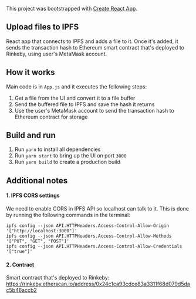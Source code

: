 This project was bootstrapped with [Create React App](https://github.com/facebook/create-react-app).

## Upload files to IPFS

React app that connects to IPFS and adds a file to it. Once it's added, it sends the transaction hash to Ethereum smart contract that's deployed to Rinkeby, using user's MetaMask account.

## How it works

Main code is in `App.js` and it executes the following steps:

1. Get a file from the UI and convert it to a file buffer
2. Send the buffered file to IPFS and save the hash it returns
3. Use the user's MetaMask account to send the transaction hash to Ethereum contract for storage

## Build and run

1. Run `yarn` to install all dependencies
2. Run `yarn start` to bring up the UI on port `3000`
3. Run `yarn build` to create a production build

## Additional notes

#### 1. IPFS CORS settings

We need to enable CORS in IPFS API so localhost can talk to it. This is done by running the following commands in the terminal:

```
ipfs config --json API.HTTPHeaders.Access-Control-Allow-Origin '["http://localhost:3000"]'
ipfs config --json API.HTTPHeaders.Access-Control-Allow-Methods '["PUT", "GET", "POST"]'
ipfs config --json API.HTTPHeaders.Access-Control-Allow-Credentials '["true"]'
```

#### 2. Contract

Smart contract that's deployed to Rinkeby: https://rinkeby.etherscan.io/address/0x24c1ca93cdce83a3311f68d079d5dac5b46accb2
